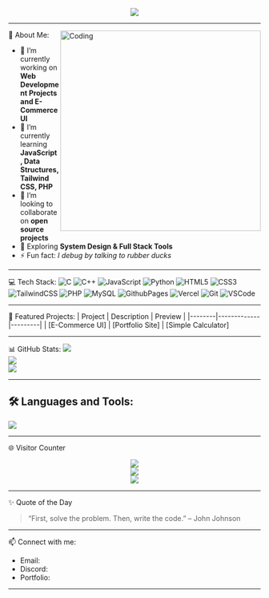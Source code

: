 <p align="center">
  <img src="https://readme-typing-svg.herokuapp.com?font=Fira+Code&weight=700&size=25&pause=1000&color=00F7FF&center=true&vCenter=true&width=600&lines=Hi!+I'm+YouKnowMeRight;CS+Undergrad+%7C+Lazy+Coder;Web+Dev+%7C+JavaScript+%7C+Tailwind+CSS+Learner" />
</p>

---

<img align="right" alt="Coding" width="400" src="https://media.giphy.com/media/qgQUggAC3Pfv687qPC/giphy.gif" />

💫 About Me:
- 🔭 I’m currently working on **Web Development Projects and E-Commerce UI**
- 🌱 I’m currently learning **JavaScript, Data Structures, Tailwind CSS, PHP**
- 👯 I’m looking to collaborate on **open source projects**
- 🧠 Exploring **System Design & Full Stack Tools**
- ⚡ Fun fact: *I debug by talking to rubber ducks*

---

💻 Tech Stack:
![C](https://img.shields.io/badge/c-%2300599C.svg?style=for-the-badge&logo=c&logoColor=white)
![C++](https://img.shields.io/badge/c++-%2300599C.svg?style=for-the-badge&logo=c%2B%2B&logoColor=white)
![JavaScript](https://img.shields.io/badge/javascript-%23323330.svg?style=for-the-badge&logo=javascript&logoColor=%23F7DF1E)
![Python](https://img.shields.io/badge/python-3670A0?style=for-the-badge&logo=python&logoColor=ffdd54)
![HTML5](https://img.shields.io/badge/html5-%23E34F26.svg?style=for-the-badge&logo=html5&logoColor=white)
![CSS3](https://img.shields.io/badge/css3-%231572B6.svg?style=for-the-badge&logo=css3&logoColor=white)
![TailwindCSS](https://img.shields.io/badge/tailwindcss-38B2AC?style=for-the-badge&logo=tailwind-css&logoColor=white)
![PHP](https://img.shields.io/badge/php-777BB4.svg?style=for-the-badge&logo=php&logoColor=white)
![MySQL](https://img.shields.io/badge/mysql-00000F?style=for-the-badge&logo=mysql&logoColor=white)
![GithubPages](https://img.shields.io/badge/github%20pages-121013?style=for-the-badge&logo=github&logoColor=white)
![Vercel](https://img.shields.io/badge/vercel-%23000000.svg?style=for-the-badge&logo=vercel&logoColor=white)
![Git](https://img.shields.io/badge/git-F05032?style=for-the-badge&logo=git&logoColor=white)
![VSCode](https://img.shields.io/badge/VS%20Code-0078d7.svg?style=for-the-badge&logo=visual-studio-code&logoColor=white)

---

📌 Featured Projects:
| Project | Description | Preview |
|--------|-------------|---------|
| [E-Commerce UI]
| [Portfolio Site]
| [Simple Calculator]

---

 📊 GitHub Stats:
![](https://github-readme-stats.vercel.app/api?username=youknowmeright&theme=tokyonight&hide_border=true&include_all_commits=true&count_private=true)<br/>
![](https://github-readme-streak-stats.herokuapp.com/?user=youknowmeright&theme=tokyonight&hide_border=true)<br/>
![](https://github-readme-stats.vercel.app/api/top-langs/?username=youknowmeright&theme=tokyonight&hide_border=true&layout=compact)

---

## 🛠️ Languages and Tools:
<p align="left">
  <img src="https://skillicons.dev/icons?i=html,css,js,tailwind,php,mysql,git,github,vscode" />
</p>

---

 🌐 Visitor Counter
<p align="center">
  <img src="https://profile-counter.glitch.me/youknowmeright/count.svg" />
  <br/>
  <a href="https://visitcount.itsvg.in">
    <img src="https://visitcount.itsvg.in/api?id=youknowmeright&icon=0&color=12" />
  </a>
  <br/>
  <img src="https://komarev.com/ghpvc/?username=youknowmeright&color=blue&style=flat-square" />
</p>

---

 ✨ Quote of the Day
> “First, solve the problem. Then, write the code.” – John Johnson

---

 📫 Connect with me:
- Email: 
- Discord: 
- Portfolio: 

---


